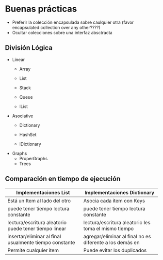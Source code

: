 # Buenas prácticas
- Preferir la colección encapsulada sobre caulquier otra (favor encapsulated collection over any other????)
- Ocultar colecciones sobre una interfaz absctracta
## División Lógica
- Linear
    - Array
    - List
    - Stack
    - Queue

    - IList
- Asociative
    - Dictionary
    - HashSet

    - IDictionary
- Graphs
    - ProperGraphs
    - Trees

## Comparación en tiempo de ejecución
| Implementaciones List                                  | Implementaciones Dictionary                              |
|--------------------------------------------------------|----------------------------------------------------------|
| Está un Item al lado del otro                          | Asocia cada item con Keys                                |
| puede tener tiempo lectura constante                   | puede tener tiempo lectura constante                     |
| lectura/escritura aleatorio puede tener tiempo linear  | lectura/escritura aleatorio les toma el mismo tiempo     |
| insertar/eliminar al final usualmente tiempo constante | agregar/eliminar al final no es diferente a los demás en |
| Permite cualquier item | Puede evitar los duplicados |